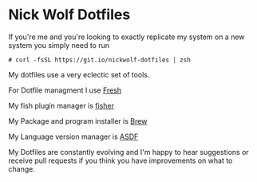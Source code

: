 # Nick Wolf Dotfiles

If you're me and you're looking to exactly replicate my system on a new system
you simply need to run

```
# curl -fsSL https://git.io/nickwolf-dotfiles | zsh
```

My dotfiles use a very eclectic set of tools.

For Dotfile managment I use [Fresh](https://github.com/freshshell/fresh)

My fish plugin manager is [fisher](https://github.com/jorgebucaran/fisher)

My Package and program installer is [Brew](https://brew.sh/)

My Language version manager is [ASDF](https://github.com/asdf-vm)

My Dotfiles are constantly evolving and I'm happy to hear suggestions or
receive pull requests if you think you have improvements on what to change.
